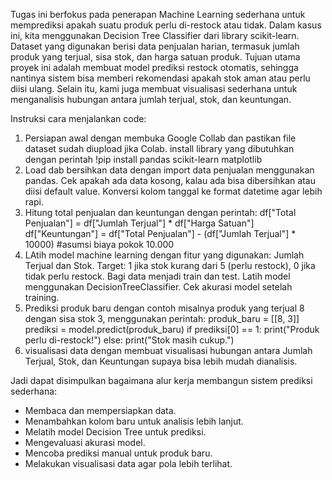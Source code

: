 Tugas ini berfokus pada penerapan Machine Learning sederhana untuk memprediksi apakah suatu produk perlu di-restock atau tidak. Dalam kasus ini, kita menggunakan Decision Tree Classifier dari library scikit-learn. Dataset yang digunakan berisi data penjualan harian, termasuk jumlah produk yang terjual, sisa stok, dan harga satuan produk. Tujuan utama proyek ini adalah membuat model prediksi restock otomatis, sehingga nantinya sistem bisa memberi rekomendasi apakah stok aman atau perlu diisi ulang. Selain itu, kami juga membuat visualisasi sederhana untuk menganalisis hubungan antara jumlah terjual, stok, dan keuntungan.

Instruksi cara menjalankan code:
1. Persiapan awal dengan membuka Google Collab dan pastikan file dataset sudah diupload jika Colab. install library yang dibutuhkan dengan perintah  !pip install pandas scikit-learn matplotlib
2. Load dab bersihkan data dengan import data penjualan menggunakan pandas. Cek apakah ada data kosong, kalau ada bisa dibersihkan atau diisi default value. Konversi kolom tanggal ke format datetime agar lebih rapi.
3. Hitung total penjualan dan keuntungan dengan perintah:
   df["Total Penjualan"] = df["Jumlah Terjual"] * df["Harga Satuan"]
   df["Keuntungan"] = df["Total Penjualan"] - (df["Jumlah Terjual"] * 10000)  #asumsi biaya pokok 10.000
4. LAtih model machine learning dengan fitur yang digunakan: Jumlah Terjual dan Stok. Target: 1 jika stok kurang dari 5 (perlu restock), 0 jika tidak perlu restock. Bagi data menjadi train dan test. Latih model menggunakan DecisionTreeClassifier. Cek akurasi model setelah training.
5. Prediksi produk baru dengan contoh misalnya produk yang terjual 8 dengan sisa stok 3, menggunakan perintah:
   produk_baru = [[8, 3]]
   prediksi = model.predict(produk_baru)
   if prediksi[0] == 1:
    print("Produk perlu di-restock!")
   else:
    print("Stok masih cukup.")
6. visualisasi data dengan membuat visualisasi hubungan antara Jumlah Terjual, Stok, dan Keuntungan supaya bisa lebih mudah dianalisis.

Jadi dapat disimpulkan bagaimana alur kerja membangun sistem prediksi sederhana:
* Membaca dan mempersiapkan data.
* Menambahkan kolom baru untuk analisis lebih lanjut.
* Melatih model Decision Tree untuk prediksi.
* Mengevaluasi akurasi model.
* Mencoba prediksi manual untuk produk baru.
* Melakukan visualisasi data agar pola lebih terlihat.

